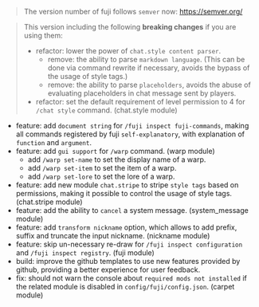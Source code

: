 > The version number of fuji follows `semver` now: https://semver.org/ 
 
> This version including the following **breaking changes** if you are using them:
> - refactor: lower the power of `chat.style content parser`.
>   - remove: the ability to parse `markdown language`. (This can be done via command rewrite if necessary, avoids the bypass of the usage of style tags.)
>   - remove: the ability to parse `placeholders`, avoids the abuse of evaluating placeholders in chat message sent by players.
> - refactor: set the default requirement of level permission to 4 for `/chat style` command. (chat.style module)

- feature: add `document string` for `/fuji inspect fuji-commands`, making all commands registered by fuji `self-explanatory`, with explanation of `function` and `argument`.
- feature: add `gui support` for `/warp` command. (warp module)
  - add `/warp set-name` to set the display name of a warp.
  - add `/warp set-item` to set the item of a warp.
  - add `/warp set-lore` to set the lore of a warp.
- feature: add new module `chat.stripe` to stripe `style tags` based on permissions, making it possible to control the usage of style tags. (chat.stripe module)
- feature: add the ability to `cancel` a system message. (system_message module)
- feature: add `transform nickname` option, which allows to add prefix, suffix and truncate the input nickname. (nickname module)
- feature: skip un-necessary re-draw for `/fuji inspect configuration` and `/fuji inspect registry`. (fuji module)
- build: improve the github templates to use new features provided by github, providing a better experience for user feedback.
- fix: should not warn the console about `required mods not installed` if the related module is disabled in `config/fuji/config.json`. (carpet module)